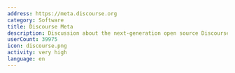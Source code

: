 ```yaml
---
address: https://meta.discourse.org
category: Software
title: Discourse Meta
description: Discussion about the next-generation open source Discourse forum software
userCount: 39975
icon: discourse.png
activity: very high
language: en
---
```

